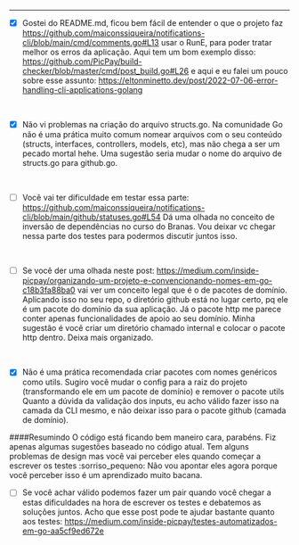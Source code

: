 --------
- [x] Gostei do README.md, ficou bem fácil de entender o que o projeto faz
https://github.com/maiconssiqueira/notifications-cli/blob/main/cmd/comments.go#L13 usar o RunE, para poder tratar melhor os erros da aplicação. Aqui tem um bom exemplo disso: https://github.com/PicPay/build-checker/blob/master/cmd/post_build.go#L26 e aqui e eu falei um pouco sobre esse assunto: https://eltonminetto.dev/post/2022-07-06-error-handling-cli-applications-golang 
<br>

- [x] Não vi problemas na criação do arquivo structs.go. Na comunidade Go não é uma prática muito comum nomear arquivos com o seu conteúdo (structs, interfaces, controllers, models, etc), mas não chega a ser um pecado mortal hehe. Uma sugestão seria mudar o nome do arquivo de structs.go para github.go.
<br>

- [ ] Você vai ter dificuldade em testar essa parte: https://github.com/maiconssiqueira/notifications-cli/blob/main/github/statuses.go#L54 Dá uma olhada no conceito de inversão de dependências no curso do Branas. Vou deixar vc chegar nessa parte dos testes para podermos discutir juntos isso.
<br>

- [ ] Se você der uma olhada neste post: https://medium.com/inside-picpay/organizando-um-projeto-e-convencionando-nomes-em-go-c18b3fa88ba0 vai ver um conceito legal que é o de pacotes de domínio. Aplicando isso no seu repo, o diretório github está no lugar certo, pq ele é um pacote do domínio da sua aplicação. Já o pacote http me parece conter apenas funcionalidades de apoio ao seu domínio. Minha sugestão é você criar um diretório chamado internal e colocar o pacote http dentro. Deixa mais organizado.
<br>

- [x] Não é uma prática recomendada criar pacotes com nomes genéricos como utils. Sugiro você mudar o config para a raiz do projeto (transformando ele em um pacote de domínio) e remover o pacote utils
Quanto a dúvida da validação dos inputs, eu acho válido fazer isso na camada da CLI mesmo, e não deixar isso para o pacote github (camada de domínio).

####Resumindo
O código está ficando bem maneiro cara, parabéns. Fiz apenas algumas sugestões baseado no código atual. Tem alguns problemas de design mas você vai perceber eles quando começar a escrever os testes :sorriso_pequeno: Não vou apontar eles agora porque você perceber isso é um aprendizado muito bacana.
<br>

- [ ] Se você achar válido podemos fazer um pair quando você chegar a estas dificuldades na hora de escrever os testes e debatemos as soluções juntos. Acho que esse post pode te ajudar bastante quanto aos testes: https://medium.com/inside-picpay/testes-automatizados-em-go-aa5cf9ed672e

